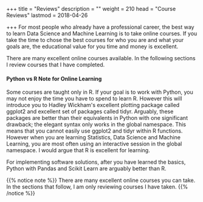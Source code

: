 +++
title = "Reviews"
description = ""
weight = 210
head = "<label>Course Reviews</label>"
lastmod = 2018-04-26

+++
For most people who already have a professional career, the best way to learn Data Science and Machine Learning is to take online courses.  If you take the time to chose the best courses for who you are and what your goals are, the educational value for you time and money is excellent.

There are many excellent online courses available.  In the following sections I review courses that I have completed.

#### Python vs R Note for Online Learning

Some courses are taught only in R.  If your goal is to work with Python, you may not enjoy the time you have to spend to learn R.  However this will introduce you to Hadley Wickham's excellent plotting package called ggplot2 and excellent set of packages called tidyr.  Arguably, these packages are better than their equivalents in Python with one significant drawback; the elegant syntax only works in the global namespace.  This means that you cannot easily use ggplot2 and tidyr within R functions.  However when you are learning Statistics, Data Science and Machine Learning, you are most often using an interactive session in the global namespace.  I would argue that R is excellent for learning.

For implementing software solutions, after you have learned the basics, Python with Pandas and Scikit Learn are arguably better than R.

{{% notice note %}}
There are many excellent online courses you can take.  In the sections that follow, I am only reviewing courses I have taken.
{{% /notice %}}